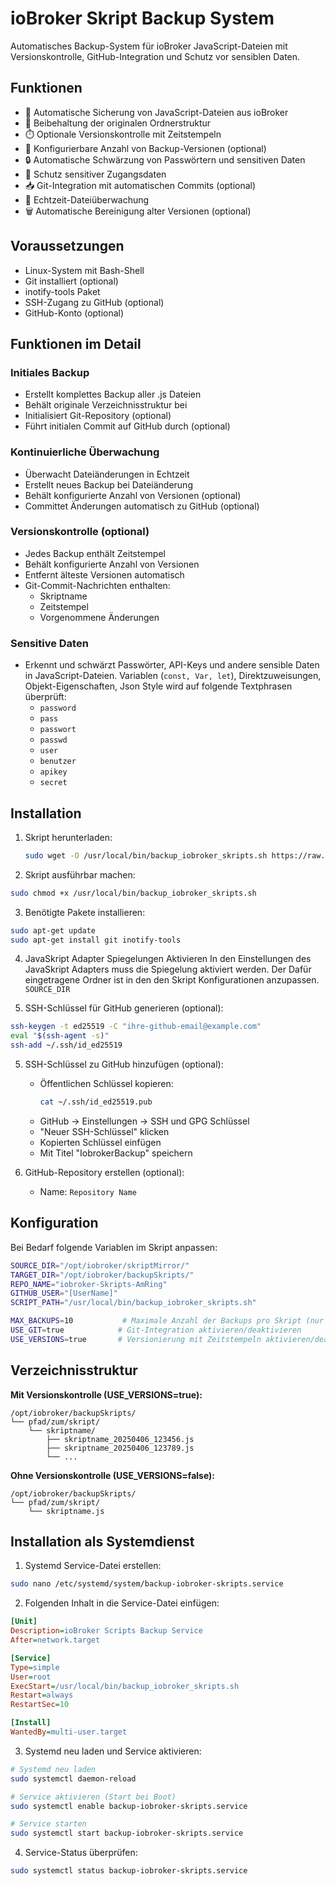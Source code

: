 # ioBroker Skript Backup System

Automatisches Backup-System für ioBroker JavaScript-Dateien mit Versionskontrolle, GitHub-Integration und Schutz vor sensiblen Daten.

## Funktionen

- 🔄 Automatische Sicherung von JavaScript-Dateien aus ioBroker
- 📁 Beibehaltung der originalen Ordnerstruktur
- ⏱️ Optionale Versionskontrolle mit Zeitstempeln
- 🔧 Konfigurierbare Anzahl von Backup-Versionen (optional)
- 🔒 Automatische Schwärzung von Passwörtern und sensitiven Daten
- 🔑 Schutz sensitiver Zugangsdaten
- 📥 Git-Integration mit automatischen Commits (optional)
- 🔄 Echtzeit-Dateiüberwachung
- 🗑️ Automatische Bereinigung alter Versionen (optional)

## Voraussetzungen

- Linux-System mit Bash-Shell
- Git installiert (optional)
- inotify-tools Paket
- SSH-Zugang zu GitHub (optional)
- GitHub-Konto (optional)

## Funktionen im Detail

### Initiales Backup

- Erstellt komplettes Backup aller .js Dateien
- Behält originale Verzeichnisstruktur bei
- Initialisiert Git-Repository (optional)
- Führt initialen Commit auf GitHub durch (optional)

### Kontinuierliche Überwachung

- Überwacht Dateiänderungen in Echtzeit
- Erstellt neues Backup bei Dateiänderung
- Behält konfigurierte Anzahl von Versionen (optional)
- Committet Änderungen automatisch zu GitHub (optional)

### Versionskontrolle (optional)

- Jedes Backup enthält Zeitstempel
- Behält konfigurierte Anzahl von Versionen
- Entfernt älteste Versionen automatisch
- Git-Commit-Nachrichten enthalten:
  - Skriptname
  - Zeitstempel
  - Vorgenommene Änderungen

### Sensitive Daten

- Erkennt und schwärzt Passwörter, API-Keys und andere sensible Daten in JavaScript-Dateien.
Variablen (```const, Var, let```), Direktzuweisungen, Objekt-Eigenschaften, Json Style wird auf folgende Textphrasen überprüft:
   * ```password```
   * ```pass```
   * ```passwort```
   * ```passwd```
   * ```user```
   * ```benutzer```
   * ```apikey```
   * ```secret```


## Installation

1. Skript herunterladen:
   ```bash
   sudo wget -O /usr/local/bin/backup_iobroker_skripts.sh https://raw.githubusercontent.com/bloop16/iobroker-JavaSkript-Backup-System/main/backup_iobroker_skripts.sh
   ```

2. Skript ausführbar machen:
```bash
sudo chmod +x /usr/local/bin/backup_iobroker_skripts.sh
```

3. Benötigte Pakete installieren:
```bash
sudo apt-get update
sudo apt-get install git inotify-tools
```

4. JavaSkript Adapter Spiegelungen Aktivieren
In den Einstellungen des JavaSkript Adapters muss die Spiegelung aktiviert werden. Der Dafür eingetragene Ordner ist in den den Skript Konfigurationen anzupassen. ```SOURCE_DIR```


4. SSH-Schlüssel für GitHub generieren (optional):
```bash
ssh-keygen -t ed25519 -C "ihre-github-email@example.com"
eval "$(ssh-agent -s)"
ssh-add ~/.ssh/id_ed25519
```

5. SSH-Schlüssel zu GitHub hinzufügen (optional):
   - Öffentlichen Schlüssel kopieren:
     ```bash
     cat ~/.ssh/id_ed25519.pub
     ```
   - GitHub → Einstellungen → SSH und GPG Schlüssel
   - "Neuer SSH-Schlüssel" klicken
   - Kopierten Schlüssel einfügen
   - Mit Titel "IobrokerBackup" speichern

6. GitHub-Repository erstellen (optional):
   - Name: `Repository Name`
     

## Konfiguration

Bei Bedarf folgende Variablen im Skript anpassen:

```bash
SOURCE_DIR="/opt/iobroker/skriptMirror/"
TARGET_DIR="/opt/iobroker/backupSkripts/"
REPO_NAME="iobroker-Skripts-AmRing"
GITHUB_USER="[UserName]"
SCRIPT_PATH="/usr/local/bin/backup_iobroker_skripts.sh"

MAX_BACKUPS=10           # Maximale Anzahl der Backups pro Skript (nur bei USE_VERSIONS=true)
USE_GIT=true            # Git-Integration aktivieren/deaktivieren
USE_VERSIONS=true       # Versionierung mit Zeitstempeln aktivieren/deaktivieren
```

## Verzeichnisstruktur

**Mit Versionskontrolle (USE_VERSIONS=true):**

```
/opt/iobroker/backupSkripts/
└── pfad/zum/skript/
    └── skriptname/
        ├── skriptname_20250406_123456.js
        ├── skriptname_20250406_123789.js
        └── ...
```

**Ohne Versionskontrolle (USE_VERSIONS=false):**

```
/opt/iobroker/backupSkripts/
└── pfad/zum/skript/
    └── skriptname.js
```

## Installation als Systemdienst

1. Systemd Service-Datei erstellen:
```bash
sudo nano /etc/systemd/system/backup-iobroker-skripts.service
```

2. Folgenden Inhalt in die Service-Datei einfügen:
```ini
[Unit]
Description=ioBroker Scripts Backup Service
After=network.target

[Service]
Type=simple
User=root
ExecStart=/usr/local/bin/backup_iobroker_skripts.sh
Restart=always
RestartSec=10

[Install]
WantedBy=multi-user.target
```

3. Systemd neu laden und Service aktivieren:
```bash
# Systemd neu laden
sudo systemctl daemon-reload

# Service aktivieren (Start bei Boot)
sudo systemctl enable backup-iobroker-skripts.service

# Service starten
sudo systemctl start backup-iobroker-skripts.service
```

4. Service-Status überprüfen:
```bash
sudo systemctl status backup-iobroker-skripts.service
```
